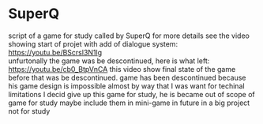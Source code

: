 # SuperQ
script of a game for study called by SuperQ for more details see the video showing start of projet with add of dialogue system: https://youtu.be/BScrsl3N1lg     
unfurtonally the game was be descontinued, here is what left: https://youtu.be/cb0_BtpVnCA
this video show final state of the game before that was be descontinued.
game has been descontinued because his game design is impossible almost by way that I was want for techinal limitations I decid give up this game for study, he is became out of scope of game for study maybe include them in mini-game in future in a big project not for study
